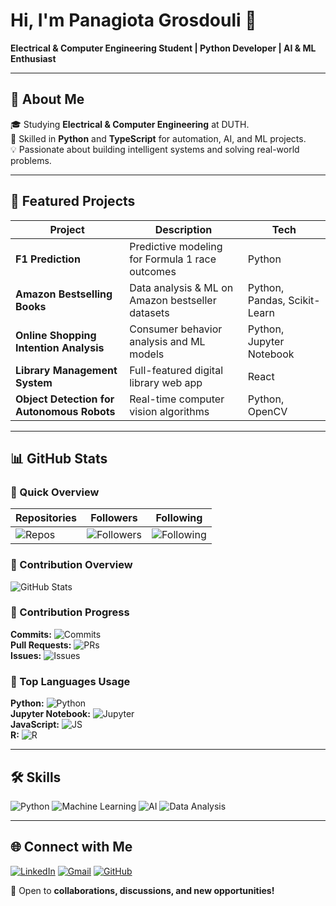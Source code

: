 # Hi, I'm Panagiota Grosdouli 👋

**Electrical & Computer Engineering Student | Python Developer | AI & ML Enthusiast**

---

## 🧠 About Me
🎓 Studying **Electrical & Computer Engineering** at DUTH.  
🐍 Skilled in **Python** and **TypeScript** for automation, AI, and ML projects.  
💡 Passionate about building intelligent systems and solving real-world problems.  

---

## 🚀 Featured Projects
| Project | Description | Tech |
|---------|-------------|------|
| **F1 Prediction** | Predictive modeling for Formula 1 race outcomes | Python |
| **Amazon Bestselling Books** | Data analysis & ML on Amazon bestseller datasets | Python, Pandas, Scikit-Learn |
| **Online Shopping Intention Analysis** | Consumer behavior analysis and ML models | Python, Jupyter Notebook |
| **Library Management System** | Full-featured digital library web app | React |
| **Object Detection for Autonomous Robots** | Real-time computer vision algorithms | Python, OpenCV |

---

## 📊 GitHub Stats

### 🔹 Quick Overview
| Repositories | Followers | Following |
|--------------|-----------|-----------|
| ![Repos](https://img.shields.io/badge/Repositories-88-blue?style=for-the-badge&logo=github&logoColor=white) | ![Followers](https://img.shields.io/badge/Followers-10-green?style=for-the-badge&logo=github&logoColor=white) | ![Following](https://img.shields.io/badge/Following-2-orange?style=for-the-badge&logo=github&logoColor=white) |

### 🔹 Contribution Overview
![GitHub Stats](https://github-readme-stats.vercel.app/api?username=Lily-Evan&show_icons=true&theme=tokyonight)

### 🔹 Contribution Progress
**Commits:** ![Commits](https://img.shields.io/badge/Commits-1500-brightgreen?style=for-the-badge&logo=git&logoColor=white)  
**Pull Requests:** ![PRs](https://img.shields.io/badge/Pull_Requests-60-blue?style=for-the-badge&logo=git&logoColor=white)  
**Issues:** ![Issues](https://img.shields.io/badge/Issues-40-yellow?style=for-the-badge&logo=github&logoColor=white)  

### 🔹 Top Languages Usage
**Python:** ![Python](https://img.shields.io/badge/Python-70%25-brightgreen?style=for-the-badge&logo=python&logoColor=white)  
**Jupyter Notebook:** ![Jupyter](https://img.shields.io/badge/Jupyter-15%25-blue?style=for-the-badge&logo=jupyter&logoColor=white)  
**JavaScript:** ![JS](https://img.shields.io/badge/JavaScript-10%25-yellow?style=for-the-badge&logo=javascript&logoColor=white)  
**R:** ![R](https://img.shields.io/badge/R-5%25-orange?style=for-the-badge&logo=r&logoColor=white)  

---

## 🛠️ Skills
![Python](https://img.shields.io/badge/Python-80%25-brightgreen?style=for-the-badge&logo=python&logoColor=white)
![Machine Learning](https://img.shields.io/badge/Machine_Learning-75%25-orange?style=for-the-badge)
![AI](https://img.shields.io/badge/AI-70%25-red?style=for-the-badge)
![Data Analysis](https://img.shields.io/badge/Data_Analysis-65%25-blue?style=for-the-badge)

---

## 🌐 Connect with Me
[![LinkedIn](https://img.shields.io/badge/LinkedIn-0A66C2?style=for-the-badge&logo=linkedin&logoColor=white)](https://www.linkedin.com/in/panagiota-grosdouli)
[![Gmail](https://img.shields.io/badge/Email-D14836?style=for-the-badge&logo=gmail&logoColor=white)](mailto:panagiotagrosdouli@gmail.com)
[![GitHub](https://img.shields.io/badge/GitHub-181717?style=for-the-badge&logo=github)](https://github.com/Lily-Evan)

💬 Open to **collaborations, discussions, and new opportunities!**
